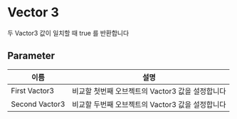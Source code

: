 # Vector 3

두 Vactor3 값이 일치할 때 true 를 반환합니다 

## Parameter

| **이름**         | **설명**                         |
|----------------|--------------------------------|
| First Vactor3  | 비교할 첫번째 오브젝트의 Vactor3 값을 설정합니다 |
| Second Vactor3 | 비교할 두번째 오브젝트의 Vactor3 값을 설정합니다 |

